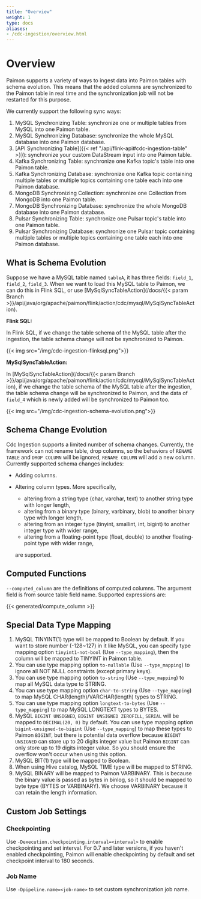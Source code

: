 ```yaml
---
title: "Overview"
weight: 1
type: docs
aliases:
- /cdc-ingestion/overview.html
---
```

<!--
Licensed to the Apache Software Foundation (ASF) under one
or more contributor license agreements.  See the NOTICE file
distributed with this work for additional information
regarding copyright ownership.  The ASF licenses this file
to you under the Apache License, Version 2.0 (the
"License"); you may not use this file except in compliance
with the License.  You may obtain a copy of the License at

  http://www.apache.org/licenses/LICENSE-2.0

Unless required by applicable law or agreed to in writing,
software distributed under the License is distributed on an
"AS IS" BASIS, WITHOUT WARRANTIES OR CONDITIONS OF ANY
KIND, either express or implied.  See the License for the
specific language governing permissions and limitations
under the License.
-->

# Overview

Paimon supports a variety of ways to ingest data into Paimon tables with schema evolution. This means that the added
columns are synchronized to the Paimon table in real time and the synchronization job will not be restarted for this purpose.

We currently support the following sync ways:

1. MySQL Synchronizing Table: synchronize one or multiple tables from MySQL into one Paimon table.
2. MySQL Synchronizing Database: synchronize the whole MySQL database into one Paimon database.
3. [API Synchronizing Table]({{< ref "/api/flink-api#cdc-ingestion-table" >}}): synchronize your custom DataStream input into one Paimon table.
4. Kafka Synchronizing Table: synchronize one Kafka topic's table into one Paimon table.
5. Kafka Synchronizing Database: synchronize one Kafka topic containing multiple tables or multiple topics containing one table each into one Paimon database.
6. MongoDB Synchronizing Collection: synchronize one Collection from MongoDB into one Paimon table.
7. MongoDB Synchronizing Database: synchronize the whole MongoDB database into one Paimon database.
8. Pulsar Synchronizing Table: synchronize one Pulsar topic's table into one Paimon table.
9. Pulsar Synchronizing Database: synchronize one Pulsar topic containing multiple tables or multiple topics containing one table each into one Paimon database.

## What is Schema Evolution

Suppose we have a MySQL table named `tableA`, it has three fields: `field_1`, `field_2`, `field_3`. When we want to load
this MySQL table to Paimon, we can do this in Flink SQL, or use [MySqlSyncTableAction](/docs/{{< param Branch >}}/api/java/org/apache/paimon/flink/action/cdc/mysql/MySqlSyncTableAction).

**Flink SQL:**

In Flink SQL, if we change the table schema of the MySQL table after the ingestion, the table schema change will not be synchronized to Paimon.

{{< img src="/img/cdc-ingestion-flinksql.png">}}

**MySqlSyncTableAction:**

In [MySqlSyncTableAction](/docs/{{< param Branch >}}/api/java/org/apache/paimon/flink/action/cdc/mysql/MySqlSyncTableAction),
if we change the table schema of the MySQL table after the ingestion, the table schema change will be synchronized to Paimon,
and the data of `field_4` which is newly added will be synchronized to Paimon too.

{{< img src="/img/cdc-ingestion-schema-evolution.png">}}

## Schema Change Evolution

Cdc Ingestion supports a limited number of schema changes. Currently, the framework can not rename table, drop columns, so the
behaviors of `RENAME TABLE` and `DROP COLUMN` will be ignored, `RENAME COLUMN` will add a new column. Currently supported schema changes includes:

* Adding columns.

* Altering column types. More specifically,

    * altering from a string type (char, varchar, text) to another string type with longer length,
    * altering from a binary type (binary, varbinary, blob) to another binary type with longer length,
    * altering from an integer type (tinyint, smallint, int, bigint) to another integer type with wider range,
    * altering from a floating-point type (float, double) to another floating-point type with wider range,

  are supported.

## Computed Functions

`--computed_column` are the definitions of computed columns. The argument field is from source table field name. Supported expressions are:

{{< generated/compute_column >}}

## Special Data Type Mapping

1. MySQL TINYINT(1) type will be mapped to Boolean by default. If you want to store number (-128~127) in it like MySQL,
   you can specify type mapping option `tinyint1-not-bool` (Use `--type_mapping`), then the column will be mapped to TINYINT in Paimon table.
2. You can use type mapping option `to-nullable` (Use `--type_mapping`) to ignore all NOT NULL constraints (except primary keys).
3. You can use type mapping option `to-string` (Use `--type_mapping`) to map all MySQL data type to STRING.
4. You can use type mapping option `char-to-string` (Use `--type_mapping`) to map MySQL CHAR(length)/VARCHAR(length) types to STRING.
5. You can use type mapping option `longtext-to-bytes` (Use `--type_mapping`) to map MySQL LONGTEXT types to BYTES.
6. MySQL `BIGINT UNSIGNED`, `BIGINT UNSIGNED ZEROFILL`, `SERIAL` will be mapped to `DECIMAL(20, 0)` by default. You can 
use type mapping option `bigint-unsigned-to-bigint` (Use `--type_mapping`) to map these types to Paimon `BIGINT`, but there 
is potential data overflow because `BIGINT UNSIGNED` can store up to 20 digits integer value but Paimon `BIGINT` can only 
store up to 19 digits integer value. So you should ensure the overflow won't occur when using this option.
7. MySQL BIT(1) type will be mapped to Boolean.
8. When using Hive catalog, MySQL TIME type will be mapped to STRING.
9. MySQL BINARY will be mapped to Paimon VARBINARY. This is because the binary value is passed as bytes in binlog, so it
   should be mapped to byte type (BYTES or VARBINARY). We choose VARBINARY because it can retain the length information.

## Custom Job Settings

### Checkpointing

Use `-Dexecution.checkpointing.interval=<interval>` to enable checkpointing and set interval. For 0.7 and later versions,
if you haven't enabled checkpointing, Paimon will enable checkpointing by default and set checkpoint interval to 180 seconds.

### Job Name

Use `-Dpipeline.name=<job-name>` to set custom synchronization job name.